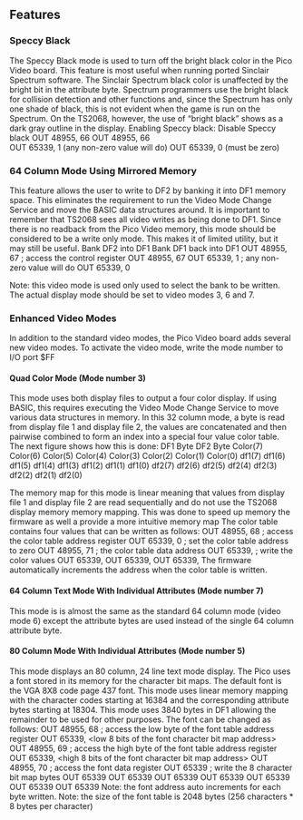 ## Features

### Speccy Black

The Speccy Black mode is used to turn off the bright black color in the Pico Video board. This feature is most useful when running ported Sinclair Spectrum software. The Sinclair Spectrum black color is unaffected by the bright bit in the attribute byte. Spectrum programmers use the bright black for collision detection and other functions and, since the Spectrum has only one shade of black, this is not evident when the game is run on the Spectrum. On the TS2068, however, the use of “bright black” shows as a dark gray outline in the display.
Enabling Speccy black:				Disable Speccy black
OUT 48955, 66					OUT 48955, 66		
OUT 65339, 1 (any non-zero value will do)		OUT 65339, 0 (must be zero)

### 64 Column Mode Using Mirrored Memory
This feature allows the user to write to DF2 by banking it into DF1 memory space. This eliminates the requirement to run the Video Mode Change Service and move the BASIC data structures around. It is important to remember that TS2068 sees all video writes as being done to DF1. Since there is no readback from the Pico Video memory, this mode should be considered to be a write only mode. This makes it of limited utility, but it may still be useful.
Bank DF2 into DF1							Bank DF1 back into DF1
OUT 48955, 67	; access the control register			OUT 48955, 67
OUT 65339, 1		; any non-zero value will do			OUT 65339, 0

Note: this video mode is used only used to select the bank to be written. The actual display mode should be set to video modes 3, 6 and 7.

### Enhanced Video Modes

In addition to the standard video modes, the Pico Video board adds several new video modes. To activate the video mode, write the mode number to I/O port $FF

#### Quad Color Mode (Mode number 3)
This mode uses both display files to output a four color display. If using BASIC, this requires executing the Video Mode Change Service to move various data structures in memory.
In this 32 column mode, a byte is read from display file 1 and display file 2, the values are concatenated and then pairwise combined to form an index into a special four value color table. The next figure shows how this is done:
DF1 Byte	DF2 Byte
Color(7)	Color(6)	Color(5)	Color(4)	Color(3)	Color(2)	Color(1)	Color(0)
df1(7)	df1(6)	df1(5)	df1(4)	df1(3)	df1(2)	df1(1)	df1(0)	df2(7)	df2(6)	df2(5)	df2(4)	df2(3)	df2(2)	df2(1)	df2(0)

The memory map for this mode is linear meaning that values from display file 1 and display file 2 are read sequentially and do not use the TS2068 display memory memory mapping. This was done to speed up memory the firmware as well a provide a more intuitive memory map
The color table contains four values that can be written as follows:
OUT 48955, 68	; access the color table address register
OUT 65339, 0		; set the color table address to zero
OUT 48955, 71	; the color table data address
OUT 65339, <color0>	; write the color values
OUT 65339, <color1>
OUT 65339, <color2>
OUT 65339, <color3>
The firmware automatically increments the address when the color table is written.

#### 64 Column Text Mode With Individual Attributes (Mode number 7)

This mode is is almost the same as the standard 64 column mode (video mode 6) except the attribute bytes are used instead of the single 64 column attribute byte.

#### 80 Column Mode With Individual Attributes (Mode number 5)

This mode displays an 80 column, 24 line text mode display. The Pico uses a font stored in its memory for the character bit maps. The default font is the VGA 8X8 code page 437 font.  This mode uses linear memory mapping with the character codes starting at 16384 and the corresponding attribute bytes starting at 18304. This mode uses 3840 bytes in DF1 allowing the remainder to be used for other purposes.
The font can be changed as follows:
OUT 48955, 68	; access the low byte of the font table address register
OUT 65339, <low 8 bits of the font character bit map address>
OUT 48955, 69	; access the high byte of the font table address register
OUT 65339, <high 8 bits of the font character bit map address>
OUT 48955, 70	; access the font data register
OUT 65339		; write the 8 character bit map bytes
OUT 65339
OUT 65339
OUT 65339
OUT 65339
OUT 65339
OUT 65339
OUT 65339
Note: the font address auto increments for each byte written.
Note: the size of the font table is 2048 bytes (256 characters * 8 bytes per character)
